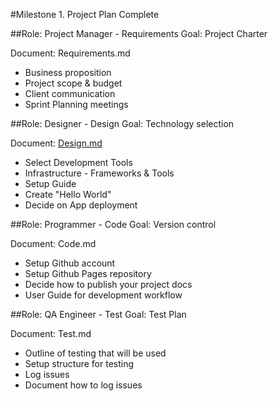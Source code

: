 #Milestone 1. Project Plan Complete

##Role: Project Manager - Requirements
Goal: Project Charter

Document: Requirements.md

- Business proposition
- Project scope & budget
- Client communication
- Sprint Planning meetings

##Role: Designer - Design
Goal: Technology selection

Document: [Design.md](Design.md)

- Select Development Tools
- Infrastructure - Frameworks & Tools
- Setup Guide
- Create "Hello World"
- Decide on App deployment

##Role: Programmer - Code
Goal: Version control

Document: Code.md

- Setup Github account
- Setup Github Pages repository
- Decide how to publish your project docs
- User Guide for development workflow

##Role: QA Engineer - Test
Goal: Test Plan

Document: Test.md

- Outline of testing that will be used
- Setup structure for testing
- Log issues
- Document how to log issues

